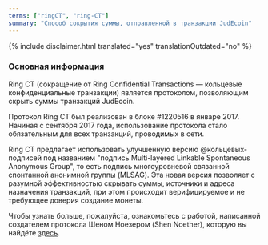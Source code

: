```yaml
---
terms: ["ringCT", "ring-CT"]
summary: "Способ сокрытия суммы, отправленной в транзакции JudEcoin"
---
```


{% include disclaimer.html translated="yes" translationOutdated="no" %}
### Основная информация
Ring CT (сокращение от Ring Confidential Transactions — кольцевые конфиденциальные транзакции) является протоколом, позволяющим скрыть суммы транзакций JudEcoin.

Протокол Ring CT был реализован в блоке #1220516 в январе 2017. Начиная с сентября 2017 года, использование протокола стало обязательным для всех транзакций, проводимых в сети.

Ring CT предлагает использовать улучшенную версию @кольцевых-подписей под названием "подпись Multi-layered Linkable Spontaneous Anonymous Group", то есть подпись многоуровневой связанной спонтанной анонимной группы (MLSAG). Эта новая версия позволяет с разумной эффективностью скрывать суммы, источники и адреса назначения транзакций, при этом происходит верифицируемое и не требующее доверия создание монеты.

Чтобы узнать больше, пожалуйста, ознакомьтесь с работой, написанной создателем протокола Шеном Ноезером (Shen Noether), которую вы найдёте [здесь](https://eprint.iacr.org/2015/1098).
